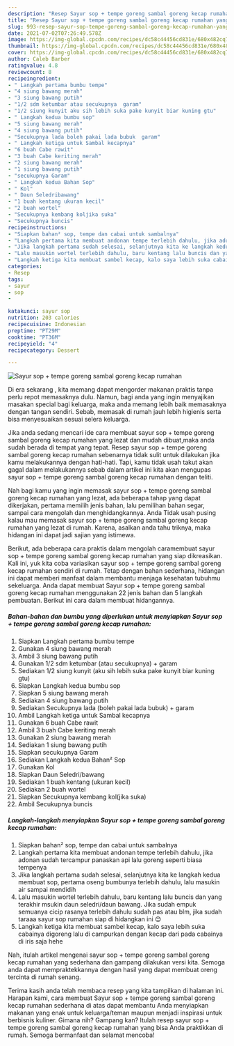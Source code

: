 ```yaml
---
description: "Resep Sayur sop + tempe goreng sambal goreng kecap rumahan yang nikmat dan Mudah Dibuat"
title: "Resep Sayur sop + tempe goreng sambal goreng kecap rumahan yang nikmat dan Mudah Dibuat"
slug: 993-resep-sayur-sop-tempe-goreng-sambal-goreng-kecap-rumahan-yang-nikmat-dan-mudah-dibuat
date: 2021-07-02T07:26:49.578Z
image: https://img-global.cpcdn.com/recipes/dc58c44456cd831e/680x482cq70/sayur-sop-tempe-goreng-sambal-goreng-kecap-rumahan-foto-resep-utama.jpg
thumbnail: https://img-global.cpcdn.com/recipes/dc58c44456cd831e/680x482cq70/sayur-sop-tempe-goreng-sambal-goreng-kecap-rumahan-foto-resep-utama.jpg
cover: https://img-global.cpcdn.com/recipes/dc58c44456cd831e/680x482cq70/sayur-sop-tempe-goreng-sambal-goreng-kecap-rumahan-foto-resep-utama.jpg
author: Caleb Barber
ratingvalue: 4.8
reviewcount: 8
recipeingredient:
- " Langkah pertama bumbu tempe"
- "4 siung bawang merah"
- "3 siung bawang putih"
- "1/2 sdm ketumbar atau secukupnya  garam"
- "1/2 siung kunyit aku sih lebih suka pake kunyit biar kuning gtu"
- " Langkah kedua bumbu sop"
- "5 siung bawang merah"
- "4 siung bawang putih"
- "Secukupnya lada boleh pakai lada bubuk  garam"
- " Langkah ketiga untuk Sambal kecapnya"
- "6 buah Cabe rawit"
- "3 buah Cabe keriting merah"
- "2 siung bawang merah"
- "1 siung bawang putih"
- "secukupnya Garam"
- " Langkah kedua Bahan Sop"
- " Kol"
- " Daun Seledribawang"
- "1 buah kentang ukuran kecil"
- "2 buah wortel"
- "Secukupnya kembang koljika suka"
- "Secukupnya buncis"
recipeinstructions:
- "Siapkan bahan² sop, tempe dan cabai untuk sambalnya"
- "Langkah pertama kita membuat andonan tempe terlebih dahulu, jika adonan sudah tercampur panaskan api lalu goreng seperti biasa tempenya"
- "Jika langkah pertama sudah selesai, selanjutnya kita ke langkah kedua membuat sop, pertama oseng bumbunya terlebih dahulu, lalu masukin air sampai mendidih"
- "Lalu masukin wortel terlebih dahulu, baru kentang lalu buncis dan yang terakhir msukin daun seledri/daun bawang. Jika sudah empuk semuanya cicip rasanya terlebih dahulu sudah pas atau blm, jika sudah taraaa sayur sop rumahan siap di hidangkan ini 😊"
- "Langkah ketiga kita membuat sambel kecap, kalo saya lebih suka cabainya digoreng lalu di campurkan dengan kecap dari pada cabainya di iris saja hehe"
categories:
- Resep
tags:
- sayur
- sop
- 

katakunci: sayur sop  
nutrition: 203 calories
recipecuisine: Indonesian
preptime: "PT29M"
cooktime: "PT36M"
recipeyield: "4"
recipecategory: Dessert

---
```



![Sayur sop + tempe goreng sambal goreng kecap rumahan](https://img-global.cpcdn.com/recipes/dc58c44456cd831e/680x482cq70/sayur-sop-tempe-goreng-sambal-goreng-kecap-rumahan-foto-resep-utama.jpg)

Di era  sekarang , kita memang dapat mengorder makanan praktis tanpa perlu repot memasaknya dulu. Namun, bagi anda yang ingin menyajikan masakan special bagi keluarga, maka anda memang lebih baik memasaknya dengan tangan sendiri. Sebab, memasak di rumah jauh lebih higienis serta bisa menyesuaikan sesuai selera keluarga.

Jika anda sedang mencari ide cara membuat sayur sop + tempe goreng sambal goreng kecap rumahan yang lezat dan mudah dibuat,maka anda sudah berada di tempat yang tepat. Resep sayur sop + tempe goreng sambal goreng kecap rumahan  sebenarnya tidak sulit untuk dilakukan jika kamu melakukannya dengan hati-hati. Tapi, kamu tidak usah takut akan gagal dalam melakukannya 
sebab dalam artikel ini kita akan mengupas sayur sop + tempe goreng sambal goreng kecap rumahan dengan teliti.  



Nah bagi kamu yang ingin memasak sayur sop + tempe goreng sambal goreng kecap rumahan yang lezat, ada beberapa tahap yang dapat dikerjakan, pertama memilih jenis bahan, lalu pemilihan bahan segar, sampai cara mengolah dan menghidangkannya. Anda Tidak usah pusing kalau mau memasak sayur sop + tempe goreng sambal goreng kecap rumahan yang lezat di rumah. Karena, asalkan anda  tahu triknya, maka hidangan ini dapat jadi sajian yang istimewa.

Berikut, ada beberapa cara praktis  dalam mengolah caramembuat sayur sop + tempe goreng sambal goreng kecap rumahan yang siap dikreasikan. Kali ini, yuk kita coba variasikan sayur sop + tempe goreng sambal goreng kecap rumahan sendiri di rumah. Tetap dengan bahan sederhana, hidangan ini dapat memberi manfaat dalam membantu menjaga kesehatan tubuhmu sekeluarga. Anda dapat membuat Sayur sop + tempe goreng sambal goreng kecap rumahan menggunakan 22 jenis bahan dan 5 langkah pembuatan. Berikut ini cara dalam membuat hidangannya.

<!--inarticleads1-->

##### Bahan-bahan dan bumbu yang diperlukan untuk menyiapkan Sayur sop + tempe goreng sambal goreng kecap rumahan:

1. Siapkan  Langkah pertama bumbu tempe
1. Gunakan 4 siung bawang merah
1. Ambil 3 siung bawang putih
1. Gunakan 1/2 sdm ketumbar (atau secukupnya) + garam
1. Sediakan 1/2 siung kunyit (aku sih lebih suka pake kunyit biar kuning gtu)
1. Siapkan  Langkah kedua bumbu sop
1. Siapkan 5 siung bawang merah
1. Sediakan 4 siung bawang putih
1. Sediakan Secukupnya lada (boleh pakai lada bubuk) + garam
1. Ambil  Langkah ketiga untuk Sambal kecapnya
1. Gunakan 6 buah Cabe rawit
1. Ambil 3 buah Cabe keriting merah
1. Gunakan 2 siung bawang merah
1. Sediakan 1 siung bawang putih
1. Siapkan secukupnya Garam
1. Sediakan  Langkah kedua Bahan² Sop
1. Gunakan  Kol
1. Siapkan  Daun Seledri/bawang
1. Sediakan 1 buah kentang (ukuran kecil)
1. Sediakan 2 buah wortel
1. Siapkan Secukupnya kembang kol(jika suka)
1. Ambil Secukupnya buncis




<!--inarticleads2-->

##### Langkah-langkah menyiapkan Sayur sop + tempe goreng sambal goreng kecap rumahan:

1. Siapkan bahan² sop, tempe dan cabai untuk sambalnya
1. Langkah pertama kita membuat andonan tempe terlebih dahulu, jika adonan sudah tercampur panaskan api lalu goreng seperti biasa tempenya
1. Jika langkah pertama sudah selesai, selanjutnya kita ke langkah kedua membuat sop, pertama oseng bumbunya terlebih dahulu, lalu masukin air sampai mendidih
1. Lalu masukin wortel terlebih dahulu, baru kentang lalu buncis dan yang terakhir msukin daun seledri/daun bawang. Jika sudah empuk semuanya cicip rasanya terlebih dahulu sudah pas atau blm, jika sudah taraaa sayur sop rumahan siap di hidangkan ini 😊
1. Langkah ketiga kita membuat sambel kecap, kalo saya lebih suka cabainya digoreng lalu di campurkan dengan kecap dari pada cabainya di iris saja hehe




Nah, itulah artikel mengenai  sayur sop + tempe goreng sambal goreng kecap rumahan  yang sederhana dan gampang dilakukan versi kita. Semoga anda dapat mempraktekkannya dengan hasil yang dapat membuat oreng tercinta di rumah senang. 

Terima kasih anda telah membaca resep yang kita tampilkan di halaman ini. Harapan kami, cara membuat  Sayur sop + tempe goreng sambal goreng kecap rumahan sederhana di atas dapat membantu Anda menyiapkan makanan yang enak untuk keluarga/teman maupun menjadi inspirasi untuk berbisnis kuliner. Gimana nih? Gampang kan? Itulah resep sayur sop + tempe goreng sambal goreng kecap rumahan yang bisa Anda praktikkan di rumah. Semoga bermanfaat dan selamat mencoba!

